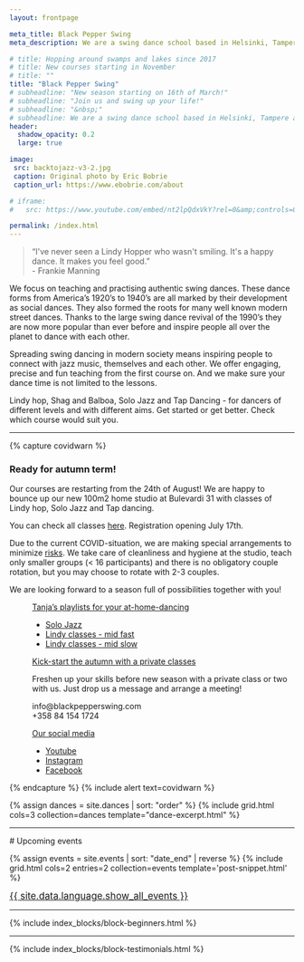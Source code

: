 ```yaml
---
layout: frontpage

meta_title: Black Pepper Swing
meta_description: We are a swing dance school based in Helsinki, Tampere and Jyväskylä, founded and run through passion for authentic swing dances. We teach, organize, social dance, perform and keep the dance floor busy.

# title: Hopping around swamps and lakes since 2017
# title: New courses starting in November
# title: ""
title: "Black Pepper Swing"
# subheadline: "New season starting on 16th of March!"
# subheadline: "Join us and swing up your life!"
# subheadline: "&nbsp;"
# subheadline: We are a swing dance school based in Helsinki, Tampere and Jyväskylä, founded and run through passion for authentic swing dances. We teach, organize, social dance, perform and keep the dance floor busy.
header:
  shadow_opacity: 0.2
  large: true

image:
 src: backtojazz-v3-2.jpg
 caption: Original photo by Eric Bobrie
 caption_url: https://www.ebobrie.com/about

# iframe:
#   src: https://www.youtube.com/embed/nt2lpQdxVkY?rel=0&amp;controls=0&amp;disablekb=1&amp;playsinline=1&amp;showinfo=0&amp;version=3&amp;loop=1&amp;playlist=nt2lpQdxVkY&amp;autoplay=1&amp;enablejsapi=1

permalink: /index.html
---
```


<!--
{% comment %}

## Our teachers

{% include grid.html cols=4 collection=site.teachers template='teacher-snippet.html' %}

{% endcomment %}
-->

> “I've never seen a Lindy Hopper who wasn't smiling. It's a happy dance. It makes you feel good.”  
  \- Frankie Manning

We focus on teaching and practising authentic swing dances. These dance forms from America’s 1920’s to 1940’s are all marked by their development as social dances. They also formed the roots for many well known modern street dances. Thanks to the large swing dance revival of the 1990’s they are now more popular than ever before and inspire people all over the planet to dance with each other. 

Spreading swing dancing in modern society means inspiring people to connect with jazz music, themselves and each other. We offer engaging, precise and fun teaching from the first course on. And we make sure your dance time is not limited to the lessons.

Lindy hop, Shag and Balboa, Solo Jazz and Tap Dancing - for dancers of different levels and with different aims. Get started or get better. Check which course would suit you.

<!--

<div class="text-center">
  <a href="{{ site.baseurl }}/courses" class="button">Check the courses</a>
  <p>
  We offer Lindy hop, Tap dancing, Solo Jazz and Slow dancing.<br/>
  Registration is open!
  </p>
</div>

-->


<div class="t50"><hr/></div>

{% capture covidwarn %}
<h3>Ready for autumn term!</h3>
<p>Our courses are restarting from the 24th of August! We are happy to bounce up our new 100m2 home studio at Bulevardi 31 with classes of Lindy hop, Solo Jazz and Tap dancing.</p>
<p>You can check all classes <a href="/courses">here</a>. Registration opening July 17th.</p>
<p>Due to the current COVID-situation, we are making special arrangements to minimize <a href="https://blackpepperswing.freshdesk.com/en/support/solutions/articles/42000077421-our-covid-19-protocol" target="_blank">risks</a>. We take care of cleanliness and hygiene at the studio, teach only smaller groups (&lt; 16 participants) and there is no obligatory couple rotation, but you may choose to rotate with 2-3 couples.</p>
<p>We are looking forward to a season full of possibilities together with you!</p>

<dl class="accordion" data-accordion>
  <dd class="accordion-navigation">
    <a href="#danceathome-music">Tanja’s playlists for your at-home-dancing</a>
    <div id="danceathome-music" class="content"><ul>
<li><a href="https://open.spotify.com/playlist/46xyHq9USHUU8oyEDscMVA?si=RPNdzrf1S5OzsuLcM1k8WQ" target="_blank">Solo Jazz</a></li>
<li><a href="https://open.spotify.com/playlist/02b3VBQAntX9KmBNuSqEIE?si=1GXp5BkKTrmA1YWzi5Ud_A" target="_blank">Lindy classes - mid fast</a></li>
<li><a href="https://open.spotify.com/playlist/3GXUexIVeXvxCuWzPcjqy1?si=AafwfOJ4SBenXCl-s3vXhw" target="_blank">Lindy classes - mid slow</a></li>
</ul>
    </div>
  </dd>
  <dd class="accordion-navigation">
    <a href="#private-class">Kick-start the autumn with a private classes</a>
    <div id="private-class" class="content">
      <p>Freshen up your skills before new season with a private class or two with us. Just drop us a message and arrange a meeting!</p>
      <p>info@blackpepperswing.com<br/>+358 84 154 1724</p>
    </div>
  </dd>
  <dd class="accordion-navigation">
    <a href="#social-media">Our social media</a>
    <div id="social-media" class="content">
      <ul>
        <li><a href="https://www.youtube.com/channel/UCqhUGGN-O_FC5Luf3wOmO1g" target="_blank">Youtube</a></li>
        <li><a href="https://www.instagram.com/blackpepperswing/" target="_blank">Instagram</a></li>
        <li> <a href="https://www.facebook.com/blackpepperswing/" target="_blank">Facebook</a></li>
      </ul>
    </div>
  </dd>
</dl>
{% endcapture %}
{% include alert text=covidwarn %}


{% assign dances = site.dances | sort: "order" %}
{% include grid.html cols=3 collection=dances template="dance-excerpt.html" %}


<div class="t50"><hr/></div>
# Upcoming events

{% assign events = site.events | sort: "date_end" | reverse %}
{% include grid.html cols=2 entries=2 collection=events template='post-snippet.html' %}
<div class="text-center t50">
  <a href="{{ site.baseurl }}/events"><big>{{ site.data.language.show_all_events }}</big></a>
</div>


<div class="t50"><hr/></div>

{% include index_blocks/block-beginners.html %}


<div class="t50"><hr/></div>

{% include index_blocks/block-testimonials.html %}

<!--
{% comment %}

## Latest articles

{% include grid.html cols=2 entries=2 collection=site.posts template='post-snippet.html' %}
<div class="text-center">
  <a href="blog"><big>{{ site.data.language.show_all_articles }}</big></a>
</div>

{% endcomment %}
-->
